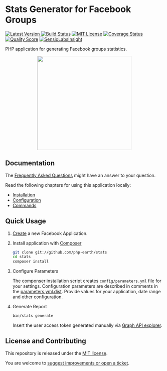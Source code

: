 # Stats Generator for Facebook Groups

[![Latest Version](https://img.shields.io/github/release/php-earth/stats.svg?style=flat-square)](https://github.com/php-earth/stats/releases)
[![Build Status](https://img.shields.io/travis/php-earth/stats/master.svg?style=flat-square)](https://travis-ci.org/php-earth/stats)
[![MIT License](https://img.shields.io/badge/license-MIT-brightgreen.svg?style=flat-square)](LICENSE)
[![Coverage Status](https://img.shields.io/scrutinizer/coverage/g/php-earth/stats.svg?style=flat-square)](https://scrutinizer-ci.com/g/php-earth/stats/code-structure)
[![Quality Score](https://img.shields.io/scrutinizer/g/php-earth/stats.svg?style=flat-square)](https://scrutinizer-ci.com/g/php-earth/stats)
[![SensioLabsInsight](https://insight.sensiolabs.com/projects/c317a2f5-1fbe-4d76-a93c-8f0d98e61ef6/mini.png)](https://insight.sensiolabs.com/projects/c317a2f5-1fbe-4d76-a93c-8f0d98e61ef6)

PHP application for generating Facebook groups statistics.

<div align="center">
  <img src="https://cdn.rawgit.com/php-earth/logo/master/svg/indigo.svg" width="300">
</div>

## Documentation

The [Frequently Asked Questions](docs/faq.md) might have an answer to your question.

Read the following chapters for using this application locally:

* [Installation](docs/installation.md)
* [Configuration](docs/configuration.md)
* [Commands](docs/commands.md)


## Quick Usage

1. [Create](https://developers.facebook.com/) a new Facebook Application.

2. Install application with [Composer](https://getcomposer.org/)

    ```bash
    git clone git://github.com/php-earth/stats
    cd stats
    composer install
    ```

3. Configure Parameters

    The componser installation script creates `config/parameters.yml` file
    for your settings. Configuration parameters are described in comments in the
    [parameters.yml.dist](config/parameters.yml.dist). Provide values for
    your application, date range and other configuration.

4. Generate Report

    ```bash
    bin/stats generate
    ```

    Insert the user access token generated manually via
    [Graph API explorer](https://developers.facebook.com/tools/explorer/).


## License and Contributing

This repository is released under the [MIT license](LICENSE).

You are welcome to [suggest improvements or open a ticket](/.github/CONTRIBUTING.md).
